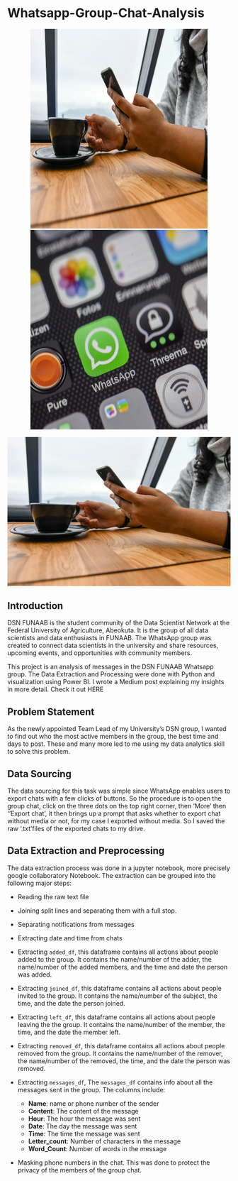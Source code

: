 # Whatsapp-Group-Chat-Analysis
<p align="center">
  <img src="screenshots/thumbnail1.jpg" style= "width: 400px; height: 450px" title="hover text">
  <img src="screenshots/thumbnail2.jpg" style= "width: 400px; height: 450px" title="hover text">
</p>

![intro_thumbnail](screenshots/thumbnail1.jpg)
## Introduction
DSN FUNAAB is the student community of the Data Scientist Network at the Federal University of Agriculture, Abeokuta. It is the group of all data scientists and data enthusiasts in FUNAAB. The WhatsApp group was created to connect data scientists in the university and share resources, upcoming events, and opportunities with community members.

This project is an analysis of messages in the DSN FUNAAB Whatsapp group. The Data Extraction and Processing were done with Python and visualization using Power BI. I wrote a Medium post explaining my insights in more detail. Check it out HERE

## Problem Statement 
As the newly appointed Team Lead of my University’s DSN group, I wanted to find out who the most active members in the group, the best time and days to post. These and many more led to me using my data analytics skill to solve this problem. 

## Data Sourcing 
The data sourcing for this task was simple since WhatsApp enables users to export chats with a few clicks of buttons. So the procedure is to open the group chat, click on the three dots on the top right corner, then ‘More’ then ‘’Export chat’, it then brings up a prompt that asks whether to export chat without media or not, for my case I exported without media. So I saved the raw ‘.txt’files of the exported chats to my drive.

## Data Extraction and Preprocessing 
The data extraction process was done in a jupyter notebook, more precisely google collaboratory Notebook. The extraction can be grouped into the following major steps:
 - Reading the raw text file 
- Joining split lines and separating them with a full stop.
- Separating notifications from messages 
- Extracting date and time from chats 
- Extracting `added_df`, this dataframe contains all actions about people added to the group. It contains the name/number of the adder, the name/number of the added   members, and the time and date the person was added.
- Extracting `joined_df`, this dataframe contains all actions about people invited to the group. It contains the name/number of the subject, the time, and the date the person joined.
- Extracting `left_df`, this dataframe contains all actions about people leaving the the group. It contains the name/number of the member, the time, and the date the member left.
- Extracting `removed_df`, this dataframe contains all actions about people removed from  the group. It contains the name/number of the remover, the name/number of the removed, the time, and the date the person was removed.
- Extracting `messages_df`, The `messages_df` contains info about all the messages sent in the group. The columns include:
    - **Name**: name or phone number of the sender
     - **Content**: The content of the message
    - **Hour**: The hour the message was sent
    - **Date**: The day the message was sent
    - **Time**: The time the message was sent
    - **Letter_count**: Number of characters in the message
    - **Word_Count**: Number of words in the message

- Masking phone numbers in the chat. This was done to protect the privacy of the members of the group chat.
